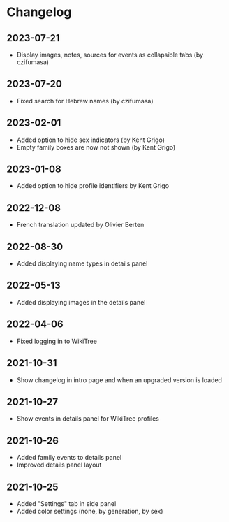 # Changelog

## 2023-07-21

- Display images, notes, sources for events as collapsible tabs (by czifumasa)

## 2023-07-20

- Fixed search for Hebrew names (by czifumasa)

## 2023-02-01

- Added option to hide sex indicators (by Kent Grigo)
- Empty family boxes are now not shown (by Kent Grigo)

## 2023-01-08

- Added option to hide profile identifiers by Kent Grigo

## 2022-12-08

- French translation updated by Olivier Berten

## 2022-08-30

- Added displaying name types in details panel

## 2022-05-13

- Added displaying images in the details panel

## 2022-04-06

- Fixed logging in to WikiTree

## 2021-10-31

- Show changelog in intro page and when an upgraded version is loaded

## 2021-10-27

- Show events in details panel for WikiTree profiles

## 2021-10-26

- Added family events to details panel
- Improved details panel layout

## 2021-10-25

- Added "Settings" tab in side panel
- Added color settings (none, by generation, by sex)
